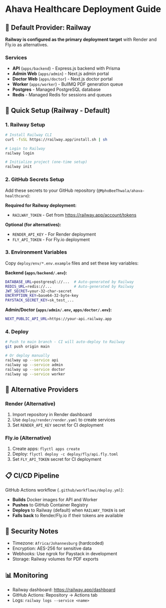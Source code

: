 # Ahava Healthcare Deployment Guide

## 🚀 Default Provider: Railway
**Railway is configured as the primary deployment target** with Render and Fly.io as alternatives.

### Services
- **API** (`apps/backend`) - Express.js backend with Prisma
- **Admin Web** (`apps/admin`) - Next.js admin portal  
- **Doctor Web** (`apps/doctor`) - Next.js doctor portal
- **Worker** (`apps/worker`) - BullMQ PDF generation queue
- **Postgres** - Managed PostgreSQL database
- **Redis** - Managed Redis for sessions and queues

## 🔧 Quick Setup (Railway - Default)

### 1. Railway Setup
```bash
# Install Railway CLI
curl -fsSL https://railway.app/install.sh | sh

# Login to Railway
railway login

# Initialize project (one-time setup)
railway init
```

### 2. GitHub Secrets Setup
Add these secrets to your GitHub repository (`@MphoBeeThwala/ahava-healthcare`):

**Required for Railway deployment:**
- `RAILWAY_TOKEN` - Get from https://railway.app/account/tokens

**Optional (for alternatives):**
- `RENDER_API_KEY` - For Render deployment
- `FLY_API_TOKEN` - For Fly.io deployment

### 3. Environment Variables
Copy `deploy/env/*.env.example` files and set these key variables:

**Backend (`apps/backend/.env`):**
```bash
DATABASE_URL=postgresql://...  # Auto-generated by Railway
REDIS_URL=redis://...          # Auto-generated by Railway  
JWT_SECRET=your-32-char-secret
ENCRYPTION_KEY=base64-32-byte-key
PAYSTACK_SECRET_KEY=sk_test_...
```

**Admin/Doctor (`apps/admin/.env`, `apps/doctor/.env`):**
```bash
NEXT_PUBLIC_API_URL=https://your-api.railway.app
```

### 4. Deploy
```bash
# Push to main branch - CI will auto-deploy to Railway
git push origin main

# Or deploy manually
railway up --service api
railway up --service admin  
railway up --service doctor
railway up --service worker
```

## 🔄 Alternative Providers

### Render (Alternative)
1. Import repository in Render dashboard
2. Use `deploy/render/render.yaml` to create services
3. Set `RENDER_API_KEY` secret for CI deployment

### Fly.io (Alternative)  
1. Create apps: `flyctl apps create`
2. Deploy: `flyctl deploy -c deploy/fly/api.fly.toml`
3. Set `FLY_API_TOKEN` secret for CI deployment

## 📋 CI/CD Pipeline
GitHub Actions workflow (`.github/workflows/deploy.yml`):
- **Builds** Docker images for API and Worker
- **Pushes** to GitHub Container Registry  
- **Deploys** to Railway (default) when `RAILWAY_TOKEN` is set
- **Falls back** to Render/Fly.io if their tokens are available

## 🔐 Security Notes
- Timezone: `Africa/Johannesburg` (hardcoded)
- Encryption: AES-256 for sensitive data
- Webhooks: Use ngrok for Paystack in development
- Storage: Railway volumes for PDF exports

## 📊 Monitoring
- Railway dashboard: https://railway.app/dashboard
- GitHub Actions: Repository → Actions tab
- Logs: `railway logs --service <name>`

